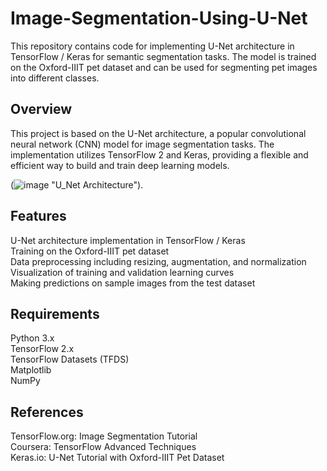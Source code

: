 # Image-Segmentation-Using-U-Net
This repository contains code for implementing U-Net architecture in TensorFlow / Keras for semantic segmentation tasks. The model is trained on the Oxford-IIIT pet dataset and can be used for segmenting pet images into different classes.

## Overview
This project is based on the U-Net architecture, a popular convolutional neural network (CNN) model for image segmentation tasks. The implementation utilizes TensorFlow 2 and Keras, providing a flexible and efficient way to build and train deep learning models. <br/>

(![image](https://github.com/ary1002/Image-Segmentation-Using-U-Net/assets/126549903/c3549a49-6f25-43c9-be4a-8c297f5cafcd)
"U_Net Architecture").

## Features
U-Net architecture implementation in TensorFlow  / Keras <br/>
Training on the Oxford-IIIT pet dataset <br/>
Data preprocessing including resizing, augmentation, and normalization <br/>
Visualization of training and validation learning curves <br/>
Making predictions on sample images from the test dataset <br/>

## Requirements
Python 3.x <br/>
TensorFlow 2.x <br/>
TensorFlow Datasets (TFDS) <br/>
Matplotlib <br/> 
NumPy <br/>

## References
TensorFlow.org: Image Segmentation Tutorial <br/>
Coursera: TensorFlow Advanced Techniques <br/>
Keras.io: U-Net Tutorial with Oxford-IIIT Pet Dataset <br/>

